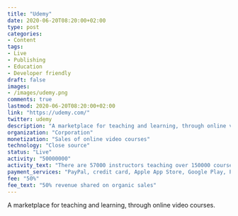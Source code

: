 ```yaml
---
title: "Udemy"
date: 2020-06-20T08:20:00+02:00
type: post
categories:
- Content
tags:
- Live
- Publishing
- Education
- Developer friendly
draft: false
images:
- /images/udemy.png
comments: true
lastmod: 2020-06-20T08:20:00+02:00
link: "https://udemy.com/"
twitter: udemy
description: "A marketplace for teaching and learning, through online video courses."
organization: "Corporation"
monetization: "Sales of online video courses"
technology: "Close source"
status: "Live"
activity: "50000000"
activity_text: "There are 57000 instructors teaching over 150000 courses, more than 50 million students"
payment_services: "PayPal, credit card, Apple App Store, Google Play, Payoneer"
fee: "50%"
fee_text: "50% revenue shared on organic sales"
---
```


A marketplace for teaching and learning, through online video courses.<!--more-->
